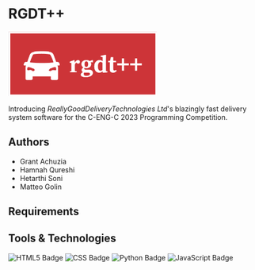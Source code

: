 # RGDT++

<img src="web\logo.png" alt="drawing" style="width:300px;"/>

Introducing *ReallyGoodDeliveryTechnologies Ltd*'s blazingly fast delivery system software for the C-ENG-C 2023 Programming Competition.

## Authors

- Grant Achuzia
- Hamnah Qureshi
- Hetarthi Soni
- Matteo Golin

## Requirements

## Tools & Technologies

![HTML5 Badge](https://img.shields.io/badge/HTML5-E34F26?style=for-the-badge&logo=html5&logoColor=white)
![CSS Badge](https://img.shields.io/badge/CSS3-1572B6?style=for-the-badge&logo=css3&logoColor=white)
![Python Badge](https://img.shields.io/badge/Python-FFD43B?style=for-the-badge&logo=python&logoColor=blue)
![JavaScript Badge](https://img.shields.io/badge/JavaScript-323330?style=for-the-badge&logo=javascript&logoColor=F7DF1E)
